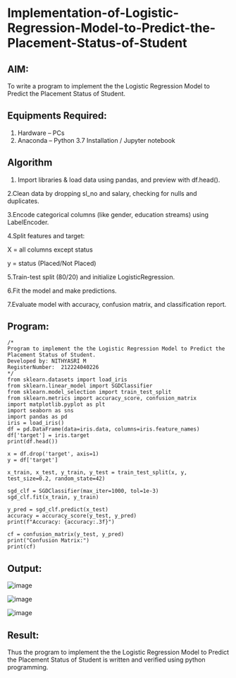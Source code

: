 # Implementation-of-Logistic-Regression-Model-to-Predict-the-Placement-Status-of-Student

## AIM:
To write a program to implement the the Logistic Regression Model to Predict the Placement Status of Student.

## Equipments Required:
1. Hardware – PCs
2. Anaconda – Python 3.7 Installation / Jupyter notebook

## Algorithm

1. Import libraries & load data using pandas, and preview with df.head().

2.Clean data by dropping sl_no and salary, checking for nulls and duplicates.

3.Encode categorical columns (like gender, education streams) using LabelEncoder.

4.Split features and target:

X = all columns except status

y = status (Placed/Not Placed)

5.Train-test split (80/20) and initialize LogisticRegression.

6.Fit the model and make predictions.

7.Evaluate model with accuracy, confusion matrix, and classification report.


## Program:
```
/*
Program to implement the the Logistic Regression Model to Predict the Placement Status of Student.
Developed by: NITHYASRI M
RegisterNumber:  212224040226
*/
from sklearn.datasets import load_iris
from sklearn.linear_model import SGDClassifier
from sklearn.model_selection import train_test_split
from sklearn.metrics import accuracy_score, confusion_matrix
import matplotlib.pyplot as plt
import seaborn as sns
import pandas as pd
iris = load_iris()
df = pd.DataFrame(data=iris.data, columns=iris.feature_names)
df['target'] = iris.target
print(df.head())

x = df.drop('target', axis=1)
y = df['target']

x_train, x_test, y_train, y_test = train_test_split(x, y, test_size=0.2, random_state=42)

sgd_clf = SGDClassifier(max_iter=1000, tol=1e-3)
sgd_clf.fit(x_train, y_train)

y_pred = sgd_clf.predict(x_test)
accuracy = accuracy_score(y_test, y_pred)
print(f"Accuracy: {accuracy:.3f}")

cf = confusion_matrix(y_test, y_pred)
print("Confusion Matrix:")
print(cf)
```

## Output:

![image](https://github.com/user-attachments/assets/02f5c9a1-1a10-4f48-bffb-4d5bd96b2a5f)

![image](https://github.com/user-attachments/assets/9c3aaaa2-5a56-4050-a9b0-32ac937ae671)

![image](https://github.com/user-attachments/assets/044ac5fc-9228-4553-9804-43f9024980ed)

## Result:
Thus the program to implement the the Logistic Regression Model to Predict the Placement Status of Student is written and verified using python programming.
